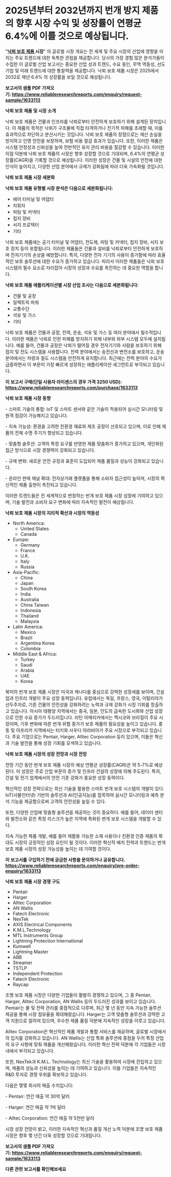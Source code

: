 <p><h1>2025년부터 2032년까지 번개 방지 제품의 향후 시장 수익 및 성장률이 연평균 6.4%에 이를 것으로 예상됩니다.</h1></p><p>"<strong><a href="https://www.reliableresearchreports.com/lightning-protection-products-market-r1633113?utm_campaign=105&utm_medium=7&utm_source=Github&utm_content=ia&utm_term=19042025&utm_id=lightning-protection-products">낙뢰 보호 제품&nbsp;</a></strong><strong>시장</strong>" 의 글로벌 시장 개요는 전 세계 및 주요 시장의 산업에 영향을 미치는 주요 트렌드에 대한 독특한 관점을 제공합니다. 당사의 가장 경험 많은 분석가들이 수집한 이 글로벌 산업 보고서는 중요한 산업 성과 트렌드, 수요 동인, 무역 역동성, 선도 기업 및 미래 트렌드에 대한 통찰력을 제공합니다. 낙뢰 보호 제품 시장은 2025에서 2032로 매년 6.4% 의 성장률을 보일 것으로 예상됩니다.&nbsp;</p>
<p><strong>보고서의 샘플 PDF 가져오기:&nbsp;<a href="https://www.reliableresearchreports.com/enquiry/request-sample/1633113?utm_campaign=105&utm_medium=7&utm_source=Github&utm_content=ia&utm_term=19042025&utm_id=lightning-protection-products">https://www.reliableresearchreports.com/enquiry/request-sample/1633113</a></strong></p>
<p><strong>낙뢰 보호 제품 및 시장 소개</strong></p>
<p><p>낙뢰 보호 제품은 건물과 인프라를 낙뢰로부터 안전하게 보호하기 위해 설계된 장치입니다. 이 제품의 목적은 낙뢰가 구조물에 직접 타격하거나 전기적 피해를 초래할 때, 이를 효과적으로 차단하고 분산시키는 것입니다. 낙뢰 보호 제품의 장점으로는 재산 손실을 방지하고 인명 안전을 보장하며, 보험 비용 절감 효과가 있습니다. 또한, 이러한 제품은 시스템 안정성과 신뢰성을 높여 전반적인 유지 관리 비용을 절감할 수 있습니다. 이러한 이점 덕분에 낙뢰 보호 제품의 시장은 향후 성장할 것으로 기대되며, 6.4%의 연평균 성장률(CAGR)을 기록할 것으로 예상됩니다. 이러한 성장은 건물 및 시설의 안전에 대한 인식이 높아지고, 다양한 산업 분야에서 규제가 강화됨에 따라 더욱 가속화될 것입니다.</p></p>
<p><strong>낙뢰 보호 제품 시장 세분화</strong></p>
<p><strong>낙뢰 보호 제품 유형별 시장 분석은 다음으로 세분화됩니다:</strong></p>
<p><ul><li>에어 터미널 및 어댑터</li><li>지휘자</li><li>피팅 및 커넥터</li><li>접지 장비</li><li>서지 프로텍터</li><li>기타</li></ul></p>
<p><p>낙뢰 보호 제품에는 공기 터미널 및 어댑터, 전도체, 피팅 및 커넥터, 접지 장비, 서지 보호 장치 등이 포함됩니다. 이러한 제품들은 건물과 설비를 낙뢰로부터 안전하게 보호하며 전자기기의 손상을 예방합니다. 특히, 다양한 전자 기기의 사용이 증가함에 따라 효율적인 보호 솔루션에 대한 수요가 증가하고 있습니다. 따라서 이러한 제품들은 낙뢰 보호 시스템의 필수 요소로 자리잡아 시장의 성장과 수요를 촉진하는 데 중요한 역할을 합니다.</p></p>
<p><strong>낙뢰 보호 제품 애플리케이션별 시장 산업 조사는 다음으로 세분화됩니다:</strong></p>
<p><ul><li>건물 및 공장</li><li>일렉트릭 파워</li><li>교통수단</li><li>석유 및 가스</li><li>기타</li></ul></p>
<p><p>낙뢰 보호 제품은 건물과 공장, 전력, 운송, 석유 및 가스 등 여러 분야에서 필수적입니다. 이러한 제품은 낙뢰로 인한 피해를 방지하기 위해 내부와 외부 시스템 모두에 설치됩니다. 예를 들어, 건물과 공장은 낙뢰가 떨어질 경우 전자기기와 사람을 보호하기 위해 접지 및 전도 시스템을 사용합니다. 전력 분야에서는 송전선과 변전소를 보호하고, 운송 분야에서는 차량과 철도 시스템을 안전하게 유지합니다. 최근에는 전력 분야의 수요가 급증하면서 이 부문이 가장 빠르게 성장하는 애플리케이션 세그먼트로 부각되고 있습니다.</p></p>
<p><strong>이 보고서 구매(단일 사용자 라이센스의 경우 가격 3250 USD): <a href="https://www.reliableresearchreports.com/purchase/1633113?utm_campaign=105&utm_medium=7&utm_source=Github&utm_content=ia&utm_term=19042025&utm_id=lightning-protection-products">https://www.reliableresearchreports.com/purchase/1633113</a></strong></p>
<p><strong>낙뢰 보호 제품 시장 동향</strong></p>
<p><p>- 스마트 기술의 통합: IoT 및 스마트 센서와 같은 기술이 적용되어 실시간 모니터링 및 원격 점검이 가능해지고 있습니다.</p><p>- 지속 가능성: 환경을 고려한 친환경 재료와 제조 공정이 선호되고 있으며, 이로 인해 제품의 전체 수명 주기가 향상되고 있습니다.</p><p>- 맞춤형 솔루션: 고객의 특정 요구를 반영한 제품 맞춤화가 증가하고 있으며, 개인화된 접근 방식으로 시장 경쟁력이 강화되고 있습니다.</p><p>- 규제 변화: 새로운 안전 규정과 표준이 도입되어 제품 품질과 성능이 강화되고 있습니다.</p><p>- 온라인 판매 채널 확대: 전자상거래 플랫폼을 통해 소비자 접근성이 높아져, 시장의 혁신적인 제품 출현이 촉진되고 있습니다.</p><p>이러한 트렌드들은 전 세계적으로 번창하는 번개 보호 제품 시장 성장에 기여하고 있으며, 기술 발전과 소비자 요구 변화에 따라 지속적인 발전이 예상됩니다.</p></p>
<p><strong>낙뢰 보호 제품 시장의 지리적 확산과 시장의 역동성</strong></p>
<p><ul>
    <li>
        North America:
        <ul>
            <li>United States</li>
            <li>Canada</li>
        </ul>
    </li>
    <li>
        Europe:
        <ul>
            <li>Germany</li>
            <li>France</li>
            <li>U.K.</li>
            <li>Italy</li>
            <li>Russia</li>
        </ul>
    </li>
    <li>
        Asia-Pacific:
        <ul>
            <li>China</li>
            <li>Japan</li>
            <li>South Korea</li>
            <li>India</li>
            <li>Australia</li>
            <li>China Taiwan</li>
            <li>Indonesia</li>
            <li>Thailand</li>
            <li>Malaysia</li>
        </ul>
    </li>
    <li>
        Latin America:
        <ul>
            <li>Mexico</li>
            <li>Brazil</li>
            <li>Argentina Korea</li>
            <li>Colombia</li>
        </ul>
    </li>
    <li>
        Middle East & Africa:
        <ul>
            <li>Turkey</li>
            <li>Saudi</li>
            <li>Arabia</li>
            <li>UAE</li>
            <li>Korea</li>
        </ul>
    </li>
    </ul></p>
<p><p>북미의 번개 보호 제품 시장은 미국과 캐나다를 중심으로 강력한 성장세를 보이며, 건설업과 인프라 개발이 주요 성장 동력입니다. 유럽에서는 독일, 프랑스, 영국, 이탈리아가 선두주자로, 기존 건물의 안전성을 강화하려는 노력과 규제 강화가 시장 기회를 창출하고 있습니다. 아시아 태평양 지역에서는 중국, 일본, 인도의 급속한 도시화와 산업 성장으로 인한 수요 증가가 두드러집니다. 라틴 아메리카에서는 멕시코와 브라질이 주요 시장이며, 기후 변화에 따른 번개 위험 증가가 보호 제품의 필요성을 높이고 있습니다. 중동 및 아프리카 지역에서는 터키와 사우디 아라비아가 주요 시장으로 부각되고 있습니다. 주요 기업으로는 Pentair, Harger, Alltec Corporation 등이 있으며, 이들은 혁신과 기술 발전을 통해 성장 기회를 모색하고 있습니다.</p></p>
<p><strong>낙뢰 보호 제품 시장의 성장 전망과 시장 전망</strong></p>
<p><p>전망 기간 동안 번개 보호 제품 시장의 예상 연평균 성장률(CAGR)은 약 5-7%로 예상된다. 이 성장은 주로 산업 부문의 증가 및 인프라 건설의 성장에 의해 주도된다. 특히, 건설 및 전기 업계에서의 안전 기준 강화가 중요한 성장 동력이다.</p><p>혁신적인 성장 전략으로는 최신 기술을 활용한 스마트 번개 보호 시스템의 개발이 있다. IoT(사물인터넷) 기반의 솔루션과 AI(인공지능)를 접목하여 실시간 모니터링과 예측 분석 기능을 제공함으로써 고객의 안전성을 높일 수 있다. </p><p>또한, 다양한 산업에 맞춤형 솔루션을 제공하는 것이 중요하다. 예를 들어, 데이터 센터와 발전소와 같은 특정 리스크가 높은 지역에 특화된 번개 보호 시스템을 개발할 수 있다. </p><p>지속 가능한 제품 개발, 예를 들어 재활용 가능한 소재 사용이나 친환경 인증 제품의 확대도 시장의 긍정적인 성장 요인이 될 것이다. 이러한 혁신적 배치 전략과 트렌드는 번개 보호 제품 시장의 성장 가능성을 높이는 데 기여할 것이다.</p></p>
<p><strong>이 보고서를 구입하기 전에 궁금한 사항을 문의하거나 공유합니다. <a href="https://www.reliableresearchreports.com/enquiry/pre-order-enquiry/1633113?utm_campaign=105&utm_medium=7&utm_source=Github&utm_content=ia&utm_term=19042025&utm_id=lightning-protection-products">https://www.reliableresearchreports.com/enquiry/pre-order-enquiry/1633113</a></strong></p>
<p><strong>낙뢰 보호 제품 시장 경쟁 구도</strong></p>
<p><ul><li>Pentair</li><li>Harger</li><li>Alltec Corporation</li><li>AN Wallis</li><li>Fatech Electronic</li><li>NexTek</li><li>AXIS Electrical Components</li><li>K.M.L.Technology</li><li>MTL Instruments Group</li><li>Lightning Protection International</li><li>Kumwell</li><li>Lightning Master</li><li>ABB</li><li>Streamer</li><li>TSTLP</li><li>Independent Protection</li><li>Fatech Electronic</li><li>Raycap</li></ul></p>
<p><p>조명 보호 제품 시장은 다양한 기업들이 활발히 경쟁하고 있으며, 그 중 Pentair, Harger, Alltec Corporation, AN Wallis 등이 두드러진 성과를 보이고 있습니다. Pentair는 물 및 전력 관리를 중점적으로 다루며, 최근 몇 년 동안 지속 가능한 솔루션 제공을 통해 시장 점유율을 확대해왔습니다. Harger는 고객 맞춤형 솔루션과 강력한 고객 지원으로 알려져 있으며, 우수한 제품 품질 덕분에 지속적인 성장을 이루고 있습니다.</p><p>Alltec Corporation은 혁신적인 제품 개발과 통합 서비스를 제공하며, 글로벌 시장에서의 입지를 강화하고 있습니다. AN Wallis는 산업 특화 솔루션에 중점을 두어 특정 산업의 요구 사항에 맞춰 제품을 개선해왔습니다. 이러한 혁신 전략 덕분에 각 기업들은 시장 내에서 부각되고 있습니다.</p><p>또한, NexTek과 K.M.L. Technology는 최신 기술을 활용하여 시장에 진입하고 있으며, 제품의 성능과 신뢰성을 높이는 데 기여하고 있습니다. 이들 기업들은 지속적인 R&D 투자로 경쟁 우위를 확보하고 있습니다.</p><p>다음은 몇몇 회사의 매출 수치입니다:</p><p>- Pentair: 연간 매출 약 30억 달러</p><p>- Harger: 연간 매출 약 1억 달러</p><p>- Alltec Corporation: 연간 매출 약 5천만 달러</p><p>시장 성장 전망이 밝고, 이러한 지속적인 혁신과 품질 개선 노력 덕분에 조명 보호 제품 시장은 향후 몇 년간 더욱 성장할 것으로 기대됩니다.</p></p>
<p><strong>보고서의 샘플 PDF 가져오기:&nbsp;<a href="https://www.reliableresearchreports.com/enquiry/request-sample/1633113?utm_campaign=105&utm_medium=7&utm_source=Github&utm_content=ia&utm_term=19042025&utm_id=lightning-protection-products">https://www.reliableresearchreports.com/enquiry/request-sample/1633113</a></strong></p>
<p><strong></strong></p>
<p><strong></strong></p>
<p><strong></strong></p>
<p><strong></strong></p>
<p><strong>다른 관련 보고서를 확인해보세요</strong></p>
<p><strong><p></p><p></p><p></p></strong></p>
<p></p>